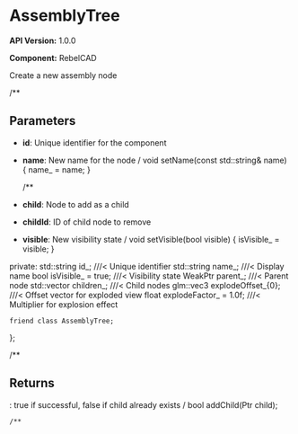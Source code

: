 # AssemblyTree

**API Version:** 1.0.0

**Component:** RebelCAD

Create a new assembly node

/**

## Parameters

- **id**: Unique identifier for the component
- **name**: New name for the node
/
    void setName(const std::string& name) { name_ = name; }

    /**
- **child**: Node to add as a child
- **childId**: ID of child node to remove
- **visible**: New visibility state
/
    void setVisible(bool visible) { isVisible_ = visible; }

private:
    std::string id_;              ///< Unique identifier
    std::string name_;            ///< Display name
    bool isVisible_ = true;       ///< Visibility state
    WeakPtr parent_;              ///< Parent node
    std::vector<Ptr> children_;   ///< Child nodes
    glm::vec3 explodeOffset_{0}; ///< Offset vector for exploded view
    float explodeFactor_ = 1.0f; ///< Multiplier for explosion effect

    friend class AssemblyTree;
};

/**

## Returns

: true if successful, false if child already exists
/
    bool addChild(Ptr child);

    /**

